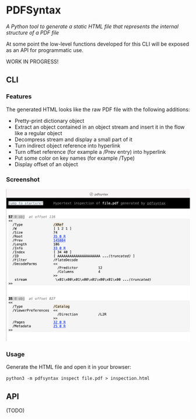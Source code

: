 PDFSyntax
=========

*A Python tool to generate a static HTML file that represents the internal structure of a PDF file*

At some point the low-level functions developed for this CLI will be exposed as an API for programmatic use.

WORK IN PROGRESS!

## CLI

### Features
The generated HTML looks like the raw PDF file with the following additions:
* Pretty-print dictionary object
* Extract an object contained in an object stream and insert it in the flow like a regular object
* Decompress stream and display a small part of it
* Turn indirect object reference into hyperlink
* Turn offset reference (for example a /Prev entry) into hyperlink
* Put some color on key names (for example /Type)
* Display offset of an object

### Screenshot
![PDFSyntax screenshot](screenshot.png)

### Usage
Generate the HTML file and open it in your browser:

    python3 -m pdfsyntax inspect file.pdf > inspection.html

## API
(TODO)

